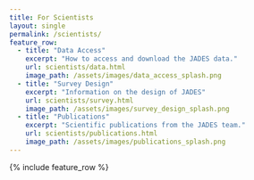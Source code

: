 ```yaml
---
title: For Scientists
layout: single
permalink: /scientists/
feature_row:
  - title: "Data Access"
    excerpt: "How to access and download the JADES data."
    url: scientists/data.html
    image_path: /assets/images/data_access_splash.png
  - title: "Survey Design"
    excerpt: "Information on the design of JADES"
    url: scientists/survey.html
    image_path: /assets/images/survey_design_splash.png
  - title: "Publications"
    excerpt: "Scientific publications from the JADES team."
    url: scientists/publications.html
    image_path: /assets/images/publications_splash.png
---
```


{% include feature_row %}
